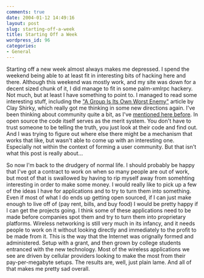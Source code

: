 ```yaml
---
comments: true
date: 2004-01-12 14:49:16
layout: post
slug: starting-off-a-week
title: Starting Off a Week
wordpress_id: 96
categories:
- General
---
```


Starting off a new week almost always makes me depressed. I spend the weekend being able to at least fit in interesting bits of hacking here and there. Although this weekend was mostly work, and my site was down for a decent sized chunk of it, I did manage to fit in some palm-xmlrpc hackery. Not much, but at least I have something to point to. I managed to read some interesting stuff, including the ["A Group Is Its Own Worst Enemy"](http://www.shirky.com/writings/group_enemy.html) article by Clay Shirky, which really got me thinking in some new directions again. I've been thinking about community quite a bit, as I've [mentioned here before](http://www.bitsplitter.net/blog/index.php?p=90). In open source the code itself serves as the merit system. You don't have to trust someone to be telling the truth, you just look at their code and find out. And I was trying to figure out where else there might be a mechanism that works that like, but wasn't able to come up with an interesting one. Especially not within the context of forming a user community. But that isn't what this post is really about...

So now I'm back to the drudgery of normal life. I should probably be happy that I've got a contract to work on when so many people are out of work, but most of that is swallowed by having to rip myself away from somehting interesting in order to make some money. I would really like to pick up a few of the ideas I have for applications and to try to turn them into something. Even if most of what I do ends up getting open sourced, if I can just make enough to live off of (pay rent, bills, and buy food) I would be pretty happy if I can get the projects going. I think some of these applications need to be made before companies spot them and try to turn them into proprietary platforms. Wireless networking is still very much in its infancy, and it needs people to work on it without looking directly and immediately to the profit to be made from it. This is the way that the Internet was orignally formed and administered. Setup with a grant, and then grown by college students entranced with the new technology. Most of the wireless applications we see are driven by cellular providers looking to make the most from their pay-per-megabyte setups. The results are, well, just plain lame. And all of that makes me pretty sad overall.

